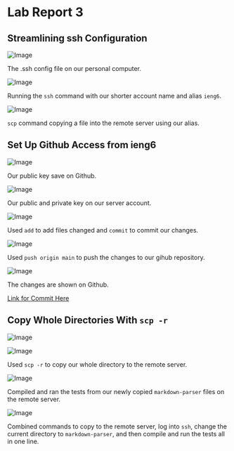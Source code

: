 # Lab Report 3

## Streamlining ssh Configuration

![Image](./Screenshot%20(915).png)

The .ssh config file on our personal computer.

![Image](./Screenshot%20(922).png)

Running the `ssh` command with our shorter account name and alias `ieng6`.

![Image](./Screenshot%20(932).png)

`scp` command copying a file into the remote server using our alias.


## Set Up Github Access from ieng6

![Image](./Screenshot%20(975).png)

Our public key save on Github.

![Image](./Screenshot%20(974).png)

Our public and private key on our server account.

![Image](./Screenshot%20(955).png)

Used `add` to add files changed and `commit` to commit our changes.

![Image](./Screenshot%20(966).png)

Used `push origin main` to push the changes to our gihub repository.

![Image](./Screenshot%20(978).png)

The changes are shown on Github.

[Link for Commit Here](https://github.com/ANGUYEN625/cse15l-lab-reports/commit/11b9508c2431b61716c7f40b45339091134a38d2)


## Copy Whole Directories With `scp -r`

![Image](./Screenshot%20(981).png)

![Image](./Screenshot%20(982).png)

Used `scp -r` to copy our whole directory to the remote server.

![Image](./Screenshot%20(986).png)

Compiled and ran the tests from our newly copied `markdown-parser` files on the remote server.

![Image](./Screenshot%20(1000).png)

Combined commands to copy to the remote server, log into `ssh`, change the current directory to `markdown-parser`, and then compile and run the tests all in one line.


